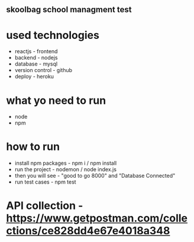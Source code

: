 ## skoolbag school managment test

# used technologies
 
 * reactjs - frontend
 * backend - nodejs
 * database - mysql
 * version control - github
 * deploy - heroku

# what yo need to run

* node
* npm

# how to run

* install npm packages - npm i / npm install
* run the project - nodemon / node index.js
* then you will see - "good to go 8000" and "Database Connected"
* run  test cases - npm test


# API collection - https://www.getpostman.com/collections/ce828dd4e67e4018a348



